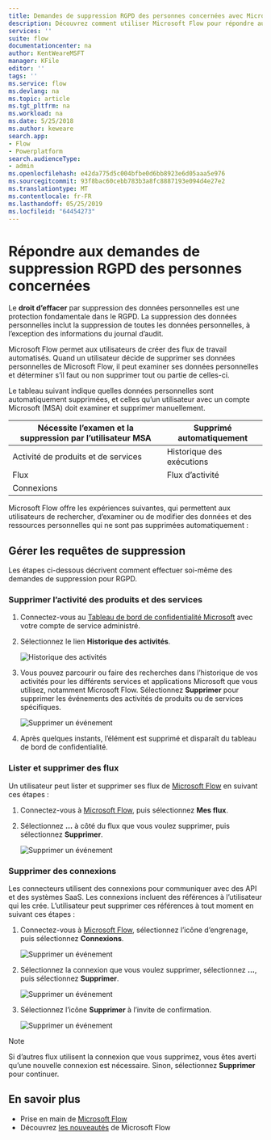 ```yaml
---
title: Demandes de suppression RGPD des personnes concernées avec Microsoft Flow pour les comptes Microsoft (MSA) | Microsoft Docs
description: Découvrez comment utiliser Microsoft Flow pour répondre aux demandes de suppression RGPD des personnes concernées pour les comptes Microsoft.
services: ''
suite: flow
documentationcenter: na
author: KentWeareMSFT
manager: KFile
editor: ''
tags: ''
ms.service: flow
ms.devlang: na
ms.topic: article
ms.tgt_pltfrm: na
ms.workload: na
ms.date: 5/25/2018
ms.author: keweare
search.app:
- Flow
- Powerplatform
search.audienceType:
- admin
ms.openlocfilehash: e42da775d5c004bfbe0d6bb8923e6d05aaa5e976
ms.sourcegitcommit: 93f8bac60cebb783b3a8fc8887193e094d4e27e2
ms.translationtype: MT
ms.contentlocale: fr-FR
ms.lasthandoff: 05/25/2019
ms.locfileid: "64454273"
---
```

# <a name="respond-to-gdpr-data-subject-delete-requests"></a>Répondre aux demandes de suppression RGPD des personnes concernées

Le **droit d’effacer** par suppression des données personnelles est une protection fondamentale dans le RGPD. La suppression des données personnelles inclut la suppression de toutes les données personnelles, à l’exception des informations du journal d’audit.

Microsoft Flow permet aux utilisateurs de créer des flux de travail automatisés. Quand un utilisateur décide de supprimer ses données personnelles de Microsoft Flow, il peut examiner ses données personnelles et déterminer s’il faut ou non supprimer tout ou partie de celles-ci.

Le tableau suivant indique quelles données personnelles sont automatiquement supprimées, et celles qu’un utilisateur avec un compte Microsoft (MSA) doit examiner et supprimer manuellement.

|Nécessite l’examen et la suppression par l’utilisateur MSA|Supprimé automatiquement|
|------|------|
|Activité de produits et de services|Historique des exécutions|
|Flux|Flux d’activité|
|Connexions||

Microsoft Flow offre les expériences suivantes, qui permettent aux utilisateurs de rechercher, d’examiner ou de modifier des données et des ressources personnelles qui ne sont pas supprimées automatiquement :

## <a name="manage-delete-requests"></a>Gérer les requêtes de suppression

Les étapes ci-dessous décrivent comment effectuer soi-même des demandes de suppression pour RGPD.

### <a name="delete-product-and-service-activity"></a>Supprimer l’activité des produits et des services

1. Connectez-vous au [Tableau de bord de confidentialité Microsoft](https://account.microsoft.com/privacy/) avec votre compte de service administré.
1. Sélectionnez le lien **Historique des activités**.

    ![Historique des activités](./media/gdpr-dsr-export-msa/activityhistory.png)

1. Vous pouvez parcourir ou faire des recherches dans l’historique de vos activités pour les différents services et applications Microsoft que vous utilisez, notamment Microsoft Flow. Sélectionnez **Supprimer** pour supprimer les événements des activités de produits ou de services spécifiques.

    ![Supprimer un événement](./media/gdpr-dsr-delete-msa/deleteevent.png)

1. Après quelques instants, l’élément est supprimé et disparaît du tableau de bord de confidentialité.

### <a name="list-and-delete-flows"></a>Lister et supprimer des flux

Un utilisateur peut lister et supprimer ses flux de [Microsoft Flow](https://flow.microsoft.com) en suivant ces étapes :

1. Connectez-vous à [Microsoft Flow](https://flow.microsoft.com), puis sélectionnez **Mes flux**.

1. Sélectionnez **...** à côté du flux que vous voulez supprimer, puis sélectionnez **Supprimer**.

    ![Supprimer un événement](./media/gdpr-dsr-delete-msa/deleteflow.png)

### <a name="delete-connections"></a>Supprimer des connexions

Les connecteurs utilisent des connexions pour communiquer avec des API et des systèmes SaaS. Les connexions incluent des références à l’utilisateur qui les crée. L’utilisateur peut supprimer ces références à tout moment en suivant ces étapes :

1. Connectez-vous à [Microsoft Flow](https://flow.microsoft.com), sélectionnez l’icône d’engrenage, puis sélectionnez **Connexions**.

    ![Supprimer un événement](./media/gdpr-dsr-delete-msa/deleteconnections.png)

1. Sélectionnez la connexion que vous voulez supprimer, sélectionnez **...**, puis sélectionnez **Supprimer**.

    ![Supprimer un événement](./media/gdpr-dsr-delete-msa/delete-connection.png)

1. Sélectionnez l’icône **Supprimer** à l’invite de confirmation.

    ![Supprimer un événement](./media/gdpr-dsr-delete-msa/confirmdelete.png)

> [!NOTE]
> Si d’autres flux utilisent la connexion que vous supprimez, vous êtes averti qu’une nouvelle connexion est nécessaire. Sinon, sélectionnez **Supprimer** pour continuer.
>
>

## <a name="learn-more"></a>En savoir plus

* Prise en main de [Microsoft Flow](getting-started.md)
* Découvrez [les nouveautés](release-notes.md) de Microsoft Flow
